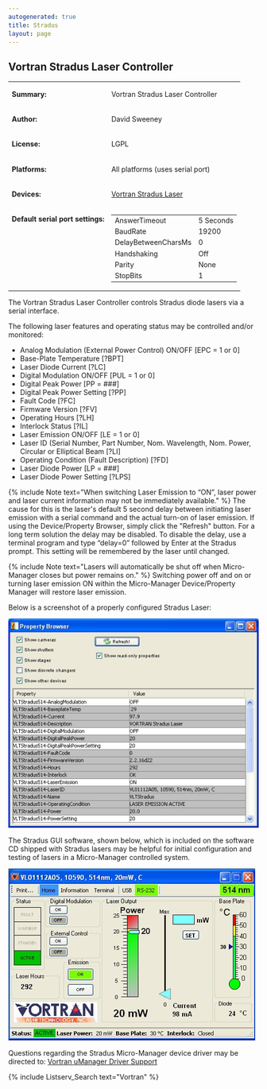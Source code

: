 ```yaml
---
autogenerated: true
title: Stradus
layout: page
---
```


## Vortran Stradus Laser Controller

<table>
<tr>
<td markdown="1">

**Summary:**

</td>
<td markdown="1">

Vortran Stradus Laser Controller

</td>
</tr>
<tr>
<td markdown="1">

**Author:**

</td>
<td markdown="1">

David Sweeney

</td>
</tr>
<tr>
<td markdown="1">

**License:**

</td>
<td markdown="1">

LGPL

</td>
</tr>
<tr>
<td markdown="1">

**Platforms:**

</td>
<td markdown="1">

All platforms (uses serial port)

</td>
</tr>
<tr>
<td markdown="1">

**Devices:**

</td>
<td markdown="1">

[Vortran Stradus Laser](http://www.vortranlaser.com)

</td>
</tr>
<tr>
<td markdown="1" valign=top>

**Default serial port settings:**

</td>
<td markdown="1" valign=top>

|                     |           |
|---------------------|-----------|
| AnswerTimeout       | 5 Seconds |
| BaudRate            | 19200     |
| DelayBetweenCharsMs | 0         |
| Handshaking         | Off       |
| Parity              | None      |
| StopBits            | 1         |

</td>
</tr>
</table>

The Vortran Stradus Laser Controller controls Stradus diode lasers via a
serial interface.

The following laser features and operating status may be controlled
and/or monitored:

-   Analog Modulation (External Power Control) ON/OFF \[EPC = 1 or 0\]
-   Base-Plate Temperature \[?BPT\]
-   Laser Diode Current \[?LC\]
-   Digital Modulation ON/OFF \[PUL = 1 or 0\]
-   Digital Peak Power \[PP = \#\#\#\]
-   Digital Peak Power Setting \[?PP\]
-   Fault Code \[?FC\]
-   Firmware Version \[?FV\]
-   Operating Hours \[?LH\]
-   Interlock Status \[?IL\]
-   Laser Emission ON/OFF \[LE = 1 or 0\]
-   Laser ID (Serial Number, Part Number, Nom. Wavelength, Nom. Power,
    Circular or Elliptical Beam \[?LI\]
-   Operating Condition (Fault Description) \[?FD\]
-   Laser Diode Power \[LP = \#\#\#\]
-   Laser Diode Power Setting \[?LPS\]

{% include Note text="When switching Laser Emission to “ON”, laser power and laser current information may not be immediately available." %}
The cause for this is the laser's default 5 second delay between
initiating laser emission with a serial command and the actual turn-on
of laser emission. If using the Device/Property Browser, simply click
the "Refresh" button. For a long term solution the delay may be
disabled. To disable the delay, use a terminal program and type
“delay=0” followed by Enter at the Stradus prompt. This setting will be
remembered by the laser until changed.

{% include Note text="Lasers will automatically be shut off when Micro-Manager closes but power remains on." %}
Switching power off and on or turning laser emission ON within the
Micro-Manager Device/Property Manager will restore laser emission.

Below is a screenshot of a properly configured Stradus Laser:

![](media/UMgrStradus.JPG "media/UMgrStradus.JPG")

The Stradus GUI software, shown below, which is included on the software
CD shipped with Stradus lasers may be helpful for initial configuration
and testing of lasers in a Micro-Manager controlled system.

![](media/UMgrStradusSW.jpg "media/UMgrStradusSW.jpg")

Questions regarding the Stradus Micro-Manager device driver may be
directed to: [Vortran uManager Driver
Support](mailto:sales@vortranlaser.com)

{% include Listserv_Search text="Vortran" %}

